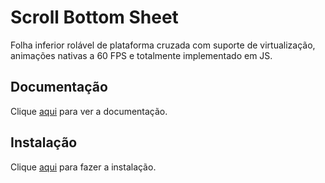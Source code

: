 # Scroll Bottom Sheet

Folha inferior rolável de plataforma cruzada com suporte de virtualização, animações nativas a 60 FPS e totalmente implementado em JS.

## Documentação

Clique [aqui](https://github.com/rgommezz/react-native-scroll-bottom-sheet#readme) para ver a documentação.

## Instalação

Clique [aqui](https://www.npmjs.com/package/react-native-scroll-bottom-sheet) para fazer a instalação.
